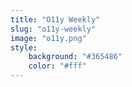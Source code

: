 ```yaml
---
title: "O11y Weekly"
slug: "o11y-weekly"
image: "o11y.png"
style:
    background: "#365486"
    color: "#fff"
---
```


